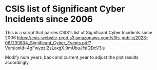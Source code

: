 # CSIS list of Significant Cyber Incidents since 2006

This is a script that parses CSIS's list of Significant Cyber Incidents since 2006
https://csis-website-prod.s3.amazonaws.com/s3fs-public/2023-08/230804_Significant_Cyber_Events.pdf?VersionId=4gFwypzI2sLoxgX.9mUbuJfsIQDcV3is

Modify num_years_back and current_year to adjust the plot results accordingly.
